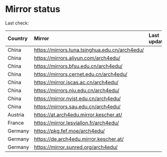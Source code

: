 <script src="./time.js"></script>
# Mirror status
Last check: <script type="text/javascript">localize(1726615427.395756);</script>

|Country|Mirror|Last update|
|:------|:-----|:----------|
|China|https://mirrors.tuna.tsinghua.edu.cn/arch4edu/|<script type="text/javascript">localize(1726598397);</script>|
|China|https://mirrors.aliyun.com/arch4edu/|<script type="text/javascript">localize(1726555006);</script>|
|China|https://mirrors.bfsu.edu.cn/arch4edu/|<script type="text/javascript">localize(1726555006);</script>|
|China|https://mirrors.cernet.edu.cn/arch4edu/|<script type="text/javascript">localize(1726598397);</script>|
|China|https://mirror.iscas.ac.cn/arch4edu/|<script type="text/javascript">localize(1726598397);</script>|
|China|https://mirrors.nju.edu.cn/arch4edu/|<script type="text/javascript">localize(1726555006);</script>|
|China|https://mirror.nyist.edu.cn/arch4edu/|<script type="text/javascript">localize(1726555006);</script>|
|China|https://mirrors.sau.edu.cn/arch4edu/|<script type="text/javascript">localize(1726598397);</script>|
|Austria|https://at.arch4edu.mirror.kescher.at/|<script type="text/javascript">localize(1726598397);</script>|
|France|https://mirror.lesviallon.fr/arch4edu/|<script type="text/javascript">localize(1726555006);</script>|
|Germany|https://pkg.fef.moe/arch4edu/|<script type="text/javascript">localize(1726598397);</script>|
|Germany|https://de.arch4edu.mirror.kescher.at/|<script type="text/javascript">localize(1726598397);</script>|
|Germany|https://mirror.sunred.org/arch4edu/|<script type="text/javascript">localize(1726598397);</script>|

<script src="./tablefilter/tablefilter.js"></script>
<script src="./table.js"></script>
